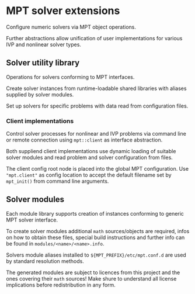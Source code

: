 # MPT solver extensions

Configure numeric solvers via MPT object operations.

Further abstractions allow unification of user implementations
for various IVP and nonlinear solver types.


## Solver utility library
Operations for solvers conforming to MPT interfaces.

Create solver instances from runtime-loadable shared
libraries with aliases supplied by solver modules.

Set up solvers for specific problems with
data read from configuration files.

### Client implementations
Control solver processes for nonlinear and IVP problems via
command line or remote connection using `mpt::client` as
interface abstraction.

Both suppliend client implementations use dynamic loading of
suitable solver modules and read problem and solver
configuration from files.

The client config root node is placed into the global MPT configuration.
Use `"mpt.client"` as config location to accept the default filename
set by `mpt_init()` from command line arguments.


## Solver modules
Each module library supports creation of instances conforming
to generic MPT solver interface.

To create solver modules additional `math` sources/objects
are required, infos on how to obtain these files, special build instructions
and further info can be found in `modules/<name>/<name>.info`.

Solvers module aliases installed to `${MPT_PREFIX}/etc/mpt.conf.d`
are used by standard resolution methods.

The generated modules are subject to licences from this project and
the ones covering their `math` sources!
Make shure to understand all license implications before redistribution
in any form.
